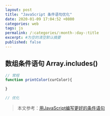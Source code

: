 ```yaml
---
layout: post
title: "JavaScript 条件语句优化"
date: 2020-01-09 17:04:52 +0800
categories: web
tags: js
permalink: /:categories/:month-:day-:title
excerpt: #为空的清空默认摘要
published: false
---
```


## 数组条件语句 Array.includes()
```javascript
// 常规
function printColor(curColor){

}

// 优化
```

>本文参考：[用JavaScript编写更好的条件语句](https://www.zcfy.cc/article/tips-to-write-better-conditionals-in-javascript-dev-community)